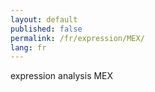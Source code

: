 ```yaml
---
layout: default
published: false
permalink: /fr/expression/MEX/
lang: fr
---
```


expression analysis MEX
